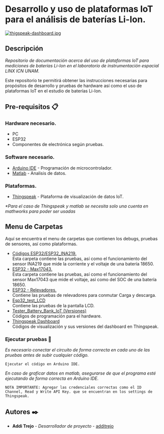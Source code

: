 # Desarrollo y uso de plataformas IoT para el análisis de baterías Li-Ion.

[![thigspeak-dashboard.jpg](https://i.postimg.cc/3NwT5HV1/thigspeak-dashboard.jpg)](https://postimg.cc/dkgXrgqZ)

## Descripción
_Repositorio de documentación acerca del uso de plataformas IoT para mediciones de baterías Li-Ion en el laboratorio de instrumentación espacial LINX ICN UNAM._  

Este repositorio te permitirá obtener las instrucciones necesarias para propósitos de desarrollo y pruebas de hardware así como el uso de plataformas IoT en el estudio de baterías Li-Ion.


## Pre-requisitos 📋
### Hardware necesario.  
* PC
* ESP32
* Componentes de electrónica según pruebas.

### Software necesario.
* [Arduino IDE](https://www.arduino.cc/en/software) - Programación de microcontrolador.
* [Matlab](https://la.mathworks.com/products/matlab.html) - Analisis de datos.

### Plataformas.
*  [Thingspeak](https://thingspeak.mathworks.com/) - Plataforma de visualización de datos IoT.

  _*Para el caso de Thingspeak y matlab se necesita solo una cuenta en mathworks para poder ser usadas_


## Menu de Carpetas
Aquí se encuentra el menu de carpetas que contienen los debugs, pruebas de sensores, así como plataformas.

*   [Códigos ESP32/ESP32_INA219.](https://github.com/LINX-ICN-UNAM/IoT_platforms_for_battery_levels_by_LINX/tree/main/C%C3%B3digos%20ESP32/ESP32_INA219)  
    Esta carpeta contiene las pruebas, así como el funcionamiento del sensor INA219 que mide la corriente y el voltaje de una batería 18650.
*   [ESP32 - Max17043.](https://github.com/LINX-ICN-UNAM/IoT_platforms_for_battery_levels_by_LINX/tree/main/ESP32%20-%20Max17043)  
    Esta carpeta contiene las pruebas, así como el funcionamiento del sensor Max17043 que mide el voltaje, así como del SOC de una batería 18650.  
*   [ESP32 - Relevadores.](https://github.com/LINX-ICN-UNAM/IoT_platforms_for_battery_levels_by_LINX/tree/main/ESP32-Relevadores)  
    Contiene las pruebas de relevadores para conmutar Carga y descarga.
*   [Esp32_test_LCD](https://github.com/LINX-ICN-UNAM/IoT_platforms_for_battery_levels_by_LINX/tree/main/Esp32_test_LCD)  
    Contiene las pruebas de la pantalla LCD.
*   [Tester_Battery_Bank_IoT (Versiones) ](https://github.com/LINX-ICN-UNAM/IoT_platforms_for_battery_levels_by_LINX/tree/main/Tester_Battery_Bank_IoT)  
    Códigos de programación para el hardware.   
*   [Thingspeak Dashboard](https://github.com/LINX-ICN-UNAM/IoT_platforms_for_battery_levels_by_LINX/tree/main/Thingspeak%20Dashboard)  
    Códigos de visualización y sus versiones del dashboard en Thingspeak.  
    


<!--
### Pre-requisitos 📋

_Software necesario_
```  
Arduino IDE
Visual Studio Code
Bibliotecas que será indicadas en cada subproyecto
Matlab

```
--->

### Ejecutar pruebas 🔧

_Es necesario conectar el circuito de forma correcta en cada uno de las pruebas antes de subir cualquier código._  

```
Ejecutar el código en Arduino IDE.
```

_En caso de graficar datos en matlab, asegurarse de que el programa esté ejecutando de forma correcta en Arduino IDE._

```
NOTA IMPORTANTE: Agregar las credenciales correctas como el ID Channel, Read y Write API Key. que se encuentran en los settings de Thingspeak.
```

<!-- 
## Ejecutando las pruebas ⚙️

_Explica como ejecutar las pruebas automatizadas para este sistema_

### Analice las pruebas end-to-end 🔩

_Explica que verifican estas pruebas y por qué_

```
Da un ejemplo
```

### Y las pruebas de estilo de codificación ⌨️

_Explica que verifican estas pruebas y por qué_

```
Da un ejemplo
```

## Despliegue 📦

_Agrega notas adicionales sobre como hacer deploy_

## Construido con 🛠️

_Menciona las herramientas que utilizaste para crear tu proyecto_

* [Dropwizard](http://www.dropwizard.io/1.0.2/docs/) - El framework web usado
* [Maven](https://maven.apache.org/) - Manejador de dependencias
* [ROME](https://rometools.github.io/rome/) - Usado para generar RSS

## Contribuyendo 🖇️

Por favor lee el [CONTRIBUTING.md](https://gist.github.com/villanuevand/xxxxxx) para detalles de nuestro código de conducta, y el proceso para enviarnos pull requests.

## Wiki 📖

Puedes encontrar mucho más de cómo utilizar este proyecto en nuestra [Wiki](https://github.com/tu/proyecto/wiki)

## Versionado 📌

Usamos [SemVer](http://semver.org/) para el versionado. Para todas las versiones disponibles, mira los [tags en este repositorio](https://github.com/tu/proyecto/tags).

## Licencia 📄

Este proyecto está bajo la Licencia (Tu Licencia) - mira el archivo [LICENSE.md](LICENSE.md) para detalles
--->
## Autores ✒️

* **Addi Trejo** - *Desarrollador de proyecto* - [additrejo](https://github.com/additrejo)

